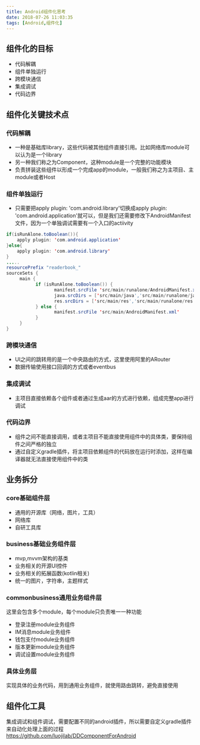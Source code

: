 ```yaml
---
title: Android组件化思考
date: 2018-07-26 11:03:35
tags: [Android,组件化]
---
```

## 组件化的目标
- 代码解耦
- 组件单独运行
- 跨模块通信
- 集成调试
- 代码边界

## 组件化关键技术点
### 代码解耦
- 一种是基础库library，这些代码被其他组件直接引用。比如网络库module可以认为是一个library
- 另一种我们称之为Component，这种module是一个完整的功能模块
- 负责拼装这些组件以形成一个完成app的module，一般我们称之为主项目、主module或者Host

### 组件单独运行
- 只需要把apply plugin: 'com.android.library'切换成apply plugin: 'com.android.application'就可以，但是我们还需要修改下AndroidManifest文件，因为一个单独调试需要有一个入口的actiivity
```java
if(isRunAlone.toBoolean()){
    apply plugin: 'com.android.application'
}else{
    apply plugin: 'com.android.library'
}
.....
resourcePrefix "readerbook_"
sourceSets {
     main {
           if (isRunAlone.toBoolean()) {
                  manifest.srcFile 'src/main/runalone/AndroidManifest.xml'
                  java.srcDirs = ['src/main/java','src/main/runalone/java']
                  res.srcDirs = ['src/main/res','src/main/runalone/res']
           } else {
                  manifest.srcFile 'src/main/AndroidManifest.xml'
           }
     }
}
```
<!-- more -->
### 跨模块通信
- UI之间的跳转用的是一个中央路由的方式，这里使用阿里的ARouter
- 数据传输使用接口回调的方式或者eventbus

### 集成调试
- 主项目直接依赖各个组件或者通过生成aar的方式进行依赖，组成完整app进行调试

### 代码边界
- 组件之间不能直接调用，或者主项目不能直接使用组件中的具体类，要保持组件之间严格的独立
- 通过自定义gradle插件，将主项目依赖组件的代码放在运行时添加，这样在编译器就无法直接使用组件中的类

## 业务拆分
### core基础组件层
- 通用的开源库（网络，图片，工具）
- 网络库
- 自研工具库

### business基础业务组件层
- mvp,mvvm架构的基类
- 业务相关的开源UI控件
- 业务相关的拓展函数(kotlin相关)
- 统一的图片，字符串，主题样式

### commonbusiness通用业务组件层
这里会包含多个module，每个module只负责唯一一种功能
- 登录注册module业务组件
- IM消息module业务组件
- 钱包支付module业务组件
- 版本更新module业务组件
- 调试设置module业务组件

### 具体业务层
实现具体的业务代码，用到通用业务组件，就使用路由跳转，避免直接使用

## 组件化工具
集成调试和组件调试，需要配置不同的android插件，所以需要自定义gradle插件来自动化处理上面的过程
https://github.com/luojilab/DDComponentForAndroid
